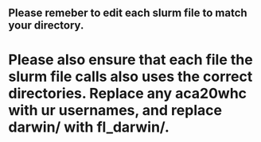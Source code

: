 ## Please remeber to edit each slurm file to match your directory.

# Please also ensure that each file the slurm file calls also uses the correct directories. Replace any aca20whc with ur usernames, and replace darwin/ with fl_darwin/.